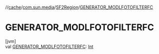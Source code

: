//[cache](../../../index.md)/[com.sun.media](../index.md)/[SF2Region](index.md)/[GENERATOR_MODLFOTOFILTERFC](-g-e-n-e-r-a-t-o-r_-m-o-d-l-f-o-t-o-f-i-l-t-e-r-f-c.md)

# GENERATOR_MODLFOTOFILTERFC

[jvm]\
val [GENERATOR_MODLFOTOFILTERFC](-g-e-n-e-r-a-t-o-r_-m-o-d-l-f-o-t-o-f-i-l-t-e-r-f-c.md): [Int](https://kotlinlang.org/api/latest/jvm/stdlib/kotlin/-int/index.html)

